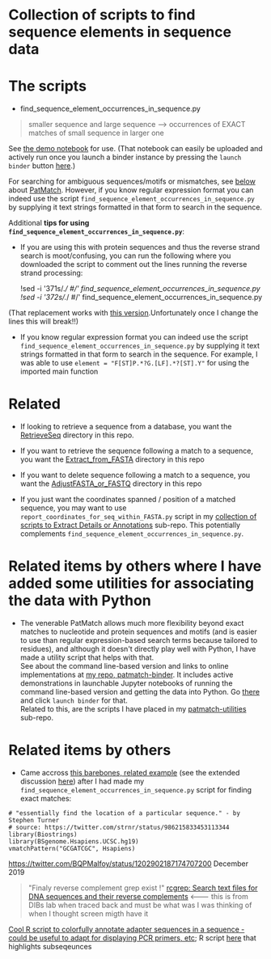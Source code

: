 # Collection of scripts to find sequence elements in sequence data

# The scripts

* find_sequence_element_occurrences_in_sequence.py
> smaller sequence and large sequence --> occurrences of EXACT matches of small sequence in larger one

See [the demo notebook](https://nbviewer.jupyter.org/github/fomightez/sequencework/blob/master/FindSequence/demo%20find_sequence_element_occurrences_in_sequence%20script.ipynb) for use. (That notebook can easily be uploaded and actively run once you launch a binder instance by pressing the `launch binder` button [here](https://github.com/fomightez/qgrid-notebooks).)

For searching for ambiguous sequences/motifs or mismatches, see [below](#related-items-by-others-where-i-have-added-some-utilities-for-associating-the-data-with-python) about [PatMatch](https://github.com/fomightez/patmatch-binder). However, if you know regular expression format you can indeed use the script `find_sequence_element_occurrences_in_sequence.py` by supplying it text strings formatted in that form to search in the sequence.

Additional **tips for using `find_sequence_element_occurrences_in_sequence.py`**:
- If you are using this with protein sequences and thus the reverse strand search is moot/confusing, you can run the following where you downloaded the script to comment out the lines running the reverse strand processing: 

  !sed -i '371s/.*/    #/' find_sequence_element_occurrences_in_sequence.py  
  !sed -i '372s/.*/    #/' find_sequence_element_occurrences_in_sequence.py

(That replacement works with [this version](https://github.com/fomightez/sequencework/commit/effaf12354468c9b0288f5c3eca129192f70d350).Unfortunately once I change the lines this will break!!)
- If you know regular expression format you can indeed use the script `find_sequence_element_occurrences_in_sequence.py` by supplying it text strings formatted in that form to search in the sequence. For example, I was able to use `element = "F[ST]P.*?G.[LF].*?[ST].Y"` for using the imported main function

# Related

- If looking to retrieve a sequence from a database, you want the [RetrieveSeq](https://github.com/fomightez/sequencework/tree/master/RetrieveSeq) directory in this repo.

- If you want to retrieve the sequence following a match to a sequence, you want the [Extract_from_FASTA](https://github.com/fomightez/sequencework/tree/master/Extract_from_FASTA) directory in this repo

- If you want to delete sequence following a match to a sequence, you want the [AdjustFASTA_or_FASTQ](https://github.com/fomightez/sequencework/tree/master/AdjustFASTA_or_FASTQ) directory in this repo

- If you just want the coordinates spanned / position of a matched sequence, you may want to use `report_coordinates_for_seq_within_FASTA.py` script in my [collection of scripts to Extract Details or Annotations](https://github.com/fomightez/sequencework/tree/master/Extract_Details_or_Annotation) sub-repo. This potentially complements `find_sequence_element_occurrences_in_sequence.py`.


# Related items by others where I have added some utilities for associating the data with Python

- The venerable PatMatch allows much more flexibility beyond exact matches to nucleotide and protein sequences and motifs (and is easier to use than regular expression-based search terms because tailored to residues), and although it doesn't directly play well with Python, I have made a utility script that helps with that.  
See about the command line-based version and links to online implementations at [my repo, patmatch-binder](https://github.com/fomightez/patmatch-binder). It includes active demonstrations in launchable Jupyter notebooks of running the command line-based version and getting the data into Python. Go [there](https://github.com/fomightez/patmatch-binder) and click `launch binder` for that.  
Related to this, are the scripts I have placed in my [patmatch-utilities](https://github.com/fomightez/sequencework/tree/master/patmatch-utilities) sub-repo.


# Related items by others

- Came accross [this barebones, related example](https://twitter.com/strnr/status/986215833453113344) (see the extended discussion [here](https://twitter.com/strnr/status/986167127941042177)) after I had made my `find_sequence_element_occurrences_in_sequence.py` script for finding exact matches:

```
# "essentially find the location of a particular sequence." - by Stephen Turner
# source: https://twitter.com/strnr/status/986215833453113344
library(Biostrings)
library(BSgenome.Hsapiens.UCSC.hg19)
vmatchPattern("GCGATCGC", Hsapiens)
```
https://twitter.com/BQPMalfoy/status/1202902187174707200     December 2019
>"Finaly reverse complement grep exist !"
[rcgrep: Search text files for DNA sequences and their reverse complements](https://github.com/dib-lab/rcgrep)  <--- this is from DIBs lab when traced back and must be what was I was thinking of when I thought screen migth have it


[Cool R script to colorfully annotate adapter sequences in a sequence - could be useful to adapt for displaying PCR primers, etc](https://twitter.com/clintcodesbio/status/1339947174239612929); R script [here](https://gitlab.com/gringer/bioinfscripts/-/blob/master/read_annotator.r) that highlights subseqeunces

